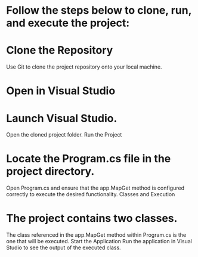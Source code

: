# Follow the steps below to clone, run, and execute the project:

# Clone the Repository
Use Git to clone the project repository onto your local machine.

# Open in Visual Studio

# Launch Visual Studio.
Open the cloned project folder.
Run the Project

# Locate the Program.cs file in the project directory.
Open Program.cs and ensure that the app.MapGet method is configured correctly to execute the desired functionality.
Classes and Execution

# The project contains two classes.
The class referenced in the app.MapGet method within Program.cs is the one that will be executed.
Start the Application
Run the application in Visual Studio to see the output of the executed class.
